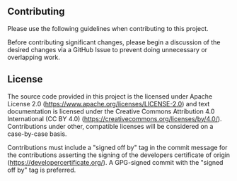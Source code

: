 Contributing
------------

Please use the following guidelines when contributing to this project. 

Before contributing significant changes, please begin a discussion of the
desired changes via a GitHub Issue to prevent doing unnecessary or overlapping
work.

## License

The source code provided in this project is the licensed under Apache License
2.0 (https://www.apache.org/licenses/LICENSE-2.0) and text documentation is
licensed under the Creative Commons Attribution 4.0 International (CC BY 4.0)
(https://creativecommons.org/licenses/by/4.0/). Contributions under other,
compatible licenses will be considered on a case-by-case basis.

Contributions must include a "signed off by" tag in the commit message for the
contributions asserting the signing of the developers certificate of origin
(https://developercertificate.org/). A GPG-signed commit with the "signed off
by" tag is preferred.


